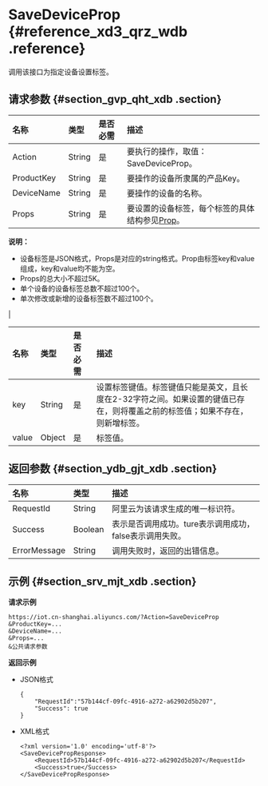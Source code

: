 # SaveDeviceProp {#reference_xd3_qrz_wdb .reference}

调用该接口为指定设备设置标签。

## 请求参数 {#section_gvp_qht_xdb .section}

|名称|类型|是否必需|描述|
|:-|:-|:---|:-|
|Action|String|是|要执行的操作，取值：SaveDeviceProp。|
|ProductKey|String|是|要操作的设备所隶属的产品Key。|
|DeviceName|String|是|要操作的设备的名称。|
|Props|String|是| 要设置的设备标签，每个标签的具体结构参见[Prop](#table_rxn_33t_xdb)。

 **说明：** 

-   设备标签是JSON格式，Props是对应的string格式。Prop由标签key和value组成，key和value均不能为空。
-   Props的总大小不超过5K。
-   单个设备的设备标签总数不超过100个。
-   单次修改或新增的设备标签数不超过100个。

 |

|名称|类型|是否必需|描述|
|:-|:-|:---|:-|
|key|String|是|设置标签键值。标签键值只能是英文，且长度在2-32字符之间。如果设置的键值已存在，则将覆盖之前的标签值；如果不存在，则新增标签。|
|value|Object|是|标签值。|

## 返回参数 {#section_ydb_gjt_xdb .section}

|名称|类型|描述|
|:-|:-|:-|
|RequestId|String|阿里云为该请求生成的唯一标识符。|
|Success|Boolean|表示是否调用成功。ture表示调用成功，false表示调用失败。|
|ErrorMessage|String|调用失败时，返回的出错信息。|

## 示例 {#section_srv_mjt_xdb .section}

**请求示例**

```
https://iot.cn-shanghai.aliyuncs.com/?Action=SaveDeviceProp
&ProductKey=...
&DeviceName=...
&Props=...
&公共请求参数
```

**返回示例**

-   JSON格式

    ```
    {
        "RequestId":"57b144cf-09fc-4916-a272-a62902d5b207",
        "Success": true
    }
    ```

-   XML格式

    ```
    <?xml version='1.0' encoding='utf-8'?>
    <SaveDevicePropResponse>
        <RequestId>57b144cf-09fc-4916-a272-a62902d5b207</RequestId>
        <Success>true</Success>
    </SaveDevicePropResponse>
    ```


